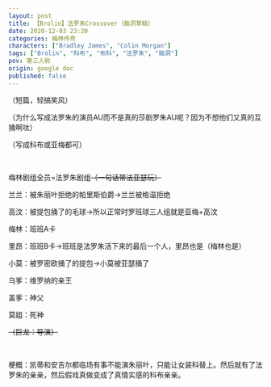 ```yaml
---
layout: post
title: 【Brolin】法罗朱Crossover（脑洞草稿）
date: 2020-12-03 23:20
categories: 梅林传奇
characters: ["Bradley James", "Colin Morgan"]
tags: ["Brolin", "科布", "布科", "法罗朱", "脑洞"]
pov: 第三人称
origin: google doc
published: false
---
```


（短篇，轻搞笑风）

（为什么写成法罗朱的演员AU而不是真的莎剧罗朱AU呢？因为不想他们又真的互捅啊呔）

（写成科布或亚梅都可）

<br>

梅林剧组全员=法罗朱剧组~~（一句话带法亚瑟玩）~~

兰兰：被朱丽叶拒绝的帕里斯伯爵→兰兰被格温拒绝

高汶：被提包捅了的毛球→所以正常时罗班球三人组就是亚梅+高汶

梅林：班班A卡

里昂：班班B卡→班班是法罗朱活下来的最后一个人，里昂也是（梅林也是）

小莫：被罗密欧捅了的提包→小莫被亚瑟捅了

乌爹：维罗纳的亲王

盖爹：神父

莫姐：死神

~~（巨龙：导演）~~

<br>

梗概：凯蒂和安吉尔都临场有事不能演朱丽叶，只能让女装科替上。然后就有了法罗朱的亲亲，然后假戏真做变成了真情实感的科布亲亲。
